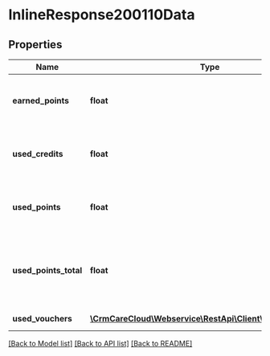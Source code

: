 # InlineResponse200110Data

## Properties
Name | Type | Description | Notes
------------ | ------------- | ------------- | -------------
**earned_points** | **float** | Amount of earned points of the purchase. | [optional] 
**used_credits** | **float** | Amount of credits used to pay of the purchase | [optional] 
**used_points** | **float** | Amount of points used to pay of the purchase | [optional] 
**used_points_total** | **float** | Amount of points used to pay and used in vouchers of the purchase | [optional] 
**used_vouchers** | [**\CrmCareCloud\Webservice\RestApi\Client\Model\Voucher[]**](Voucher.md) | List of used vouchers | [optional] 

[[Back to Model list]](../../README.md#documentation-for-models) [[Back to API list]](../../README.md#documentation-for-api-endpoints) [[Back to README]](../../README.md)


